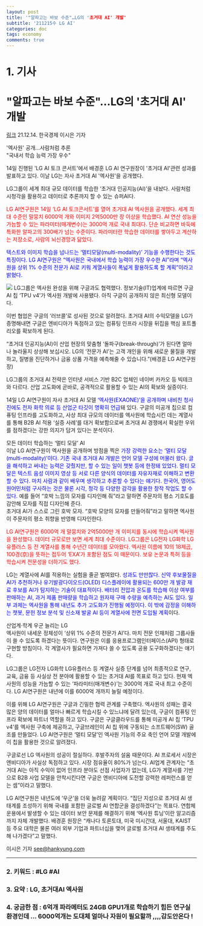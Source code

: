 ```yaml
---
layout: post
title: '"알파고는 바보 수준"…LG의 '초거대 AI' 개발'
subtitle: '211215수 LG AI'
categories: doc
tags: economy
comments: true
---
```


# 1. 기사

"알파고는 바보 수준"…LG의 '초거대 AI' 개발
==========
[링크](https://news.naver.com/main/read.naver?mode=LPOD&mid=sec&oid=015&aid=0004640557)
21.12.14. 한국경제 이시은 기자   

'엑사원' 공개…사람처럼 추론   
"국내서 학습 능력 가장 우수"   

14일 진행된 'LG AI 토크 콘서트'에서 배경훈 LG AI 연구원장이 '초거대 AI'관련 성과를 발표하고 있다. 이날 LG는 자사 초거대 AI '엑사원'을 공개했다.   

LG그룹이 세계 최대 규모 데이터를 학습한 ‘초거대 인공지능(AI)’을 내놨다. 사람처럼 시청각을 활용하고 데이터로 추론까지 할 수 있는 슈퍼AI다.   

<span style="color:red">LG AI연구원은 14일 ‘LG AI 토크콘서트’를 열어 초거대 AI 엑사원을 공개했다. 세계 최대 수준인 말뭉치 6000억 개와 이미지 2억5000만 장 이상을 학습했다. AI 연산 성능을 가늠할 수 있는 파라미터(매개변수)는 3000억 개로 국내 최대다. 단순 비교하면 바둑에 특화한 알파고의 300배가 넘는 수준이다. 파라미터란 학습한 데이터를 쌓아두고 계산하는 저장소로, 사람의 뇌신경망과 닮았다.</span>   

<span style="color:blue">텍스트와 이미지 학습을 넘나드는 ‘멀티모달(multi-modality)’ 기능을 수행한다는 것도 특징이다. LG AI연구원은 “엑사원은 국내에서 학습 능력이 가장 우수한 AI”라며 “엑사원을 상위 1% 수준의 전문가 AI로 키워 계열사들이 폭넓게 활용하도록 할 계획”이라고 밝혔다.</span>   

<img src="/assets/img/211215Wed_LGAI.png">
LG그룹은 엑사원 완성을 위해 구글과도 협력했다. 정보기술(IT)업계에 따르면 구글 AI 칩 ‘TPU v4’가 엑사원 개발에 사용됐다. 아직 구글이 공개하지 않은 최신형 모델이다.   

이번 협업은 구글의 ‘러브콜’로 성사된 것으로 알려졌다. 초거대 AI의 수익모델을 LG가 증명해내면 구글은 엔비디아가 독점하고 있는 컴퓨팅 인프라 시장을 뒤집을 핵심 포트폴리오를 확보하게 된다.   

“초거대 인공지능(AI)이 산업 현장의 맞춤형 ‘돌파구(break-through)’가 된다면 얼마나 놀라울지 상상해 보십시오. LG의 ‘전문가 AI’는 고객 개인을 위해 새로운 물질을 개발하고, 질병을 진단하거나 금융 상품 가격을 예측해줄 수 있습니다.”(배경훈 LG AI연구원장)   

LG그룹의 초거대 AI 전략은 인터넷 서비스 기반 B2C 업체인 네이버 카카오 등 빅테크와 다르다. 산업 고도화에 곧바로, 공격적으로 활용할 수 있는 AI의 확보와 실증이다.   

14일 LG AI연구원이 자사 초거대 AI 모델 <span style="color:blue">‘엑사원(EXAONE)’을 공개하며 내비친 청사진에도 전자 화학 의료 등 산업군 타깃이 명확히 언급</span>돼 있다. 구글의 미공개 칩으로 컴퓨팅 인프라를 고도화하고, 사상 최대 규모의 데이터를 엑사원에 학습시킨 데는 계열사를 통해 B2B AI 적용 ‘실증 사례’를 대거 확보함으로써 초거대 AI 경쟁에서 확실한 우위를 점하겠다는 강한 의지가 담겨 있다는 분석이다.   

모든 데이터 학습하는 ‘멀티 모달’ AI   
이날 LG AI연구원이 엑사원을 공개하며 방점을 찍은 <span style="color:blue">가장 강력한 요소는 ‘멀티 모달(multi-modality)’이다. 기존 국내 초거대 AI 개발은 언어 모델 구성에 머물러 왔다. 글을 해석하고 써내는 능력은 갖췄지만, 할 수 있는 일이 챗봇 등에 한정돼 있었다. 멀티 모달은 텍스트 음성 이미지 영상 등 서로 다른 양식의 데이터를 자유자재로 이해하고 변환할 수 있다. 마치 사람과 같이 배우며 생각하고 추론할 수 있다는 얘기다. 한국어, 영어도 원어민처럼 구사하는 것은 물론 시각, 청각 등 다양한 감각을 활용한 창작 작업도 할 수 있다.</span> 예를 들어 “호박 느낌의 모자를 디자인해 줘”라고 말하면 주문자의 평소 기호도를 감안해 모자를 직접 디자인해 준다.   
초거대 AI가 스스로 그린 호박 모자. “호박 모양의 모자를 만들어줘”라고 말하면 엑사원이 주문자의 평소 취향을 반영해 디자인한다.   

<span style="color:red">LG AI연구원은 6000억 개 말뭉치와 2억5000만 개 이미지를 동시에 학습시켜 엑사원을 완성했다. 데이터 규모로만 보면 세계 최대 수준이다. LG그룹은 LG전자 LG화학 LG유플러스 등 전 계열사를 통해 수년간 데이터를 모아왔다. 엑사원 이름에 10의 18제곱, 100경(京)을 뜻하는 접두어 ‘EXA’가 포함된 점도 이 때문이다. 보유 논문과 특허 등을 학습시켜 전문성을 더하기도 했다.</span>   

LG는 계열사에 AI를 적용하는 실험을 줄곧 벌여왔다. <span style="color:blue">성과도 만만찮다. 신약 후보물질을 AI가 추천하거나 유기발광다이오드(OLED) 디스플레이에 활용되는 600만 개 발광 재료 후보를 AI가 탐지하는 기술이 대표적이다. 배터리 전압과 온도를 학습해 이상 여부를 판매하는 AI, 과거 제품 판매량을 학습하고 원자재 구매 수량을 예측하는 AI도 있다. 일부 과제는 엑사원을 통해 내년도 추가 고도화가 진행될 예정이다. 이 밖에 감정을 이해하는 챗봇, 문헌 정보 분석 및 신소재 발굴 AI 등이 계열사에 전면 도입될 계획</span>이다.   

산업계·학계 우군 늘리는 LG   
엑사원이 내세운 정체성이 ‘상위 1% 수준의 전문가 AI’다. 마치 전문 인재처럼 그룹사들이 쓸 수 있도록 하겠다는 뜻이다. 연구원은 이를 응용프로그램인터페이스(API) 형태로 구현할 방침이다. 각 계열사가 필요하면 가져다 쓸 수 있도록 공용 도구화하겠다는 얘기다.   

LG그룹은 LG전자 LG화학 LG유플러스 등 계열사 실증 단계를 넘어 최종적으로 연구, 교육, 금융 등 사실상 전 분야에 활용할 수 있는 초거대 AI를 목표로 하고 있다. 현재 엑사원의 성능을 가늠할 수 있는 ‘파라미터(매개변수)’는 3000억 개로 국내 최고 수준이다. LG AI연구원은 내년에 이를 6000억 개까지 늘릴 예정이다.   

이를 위해 LG AI연구원은 구글과 긴밀한 협력 관계를 구축했다. 엑사원의 성패는 결국 많은 양의 데이터를 얼마나 빠르게 학습시킬 수 있느냐에 달려 있는데, 구글이 컴퓨팅 인프라 확보에 파트너 역할을 하고 있다. 구글은 구글클라우드를 통해 미공개 AI 칩 ‘TPU v4’를 엑사원 구축에 제공하고, 구글브레인이 AI 칩 위에 구동되는 소프트웨어(SW) 골조를 만들었다. LG AI연구원은 ‘멀티 모달’인 엑사원 기능의 주요 축인 언어 모델 개발에 이 칩을 활용한 것으로 알려졌다.   

구글로선 LG 엑사원의 성공이 절실하다. 후발주자의 설움 때문이다. AI 프로세서 시장은 엔비디아가 사실상 독점하고 있다. 시장 점유율이 80%가 넘는다. AI업계 관계자는 “초거대 AI는 아직 수익이 없어 인프라 분야도 선점 사업자가 없는데, LG가 계열사를 기반으로 B2B 사업 모델을 안착시킨다면 구글은 엔비디아에 도전할 강력한 레퍼런스를 얻는 셈”이라고 말했다.   

LG AI연구원은 내년도에 ‘우군’을 더욱 늘려갈 계획이다. “집단 지성으로 초거대 AI 생태계를 조성하기 위해 국내를 포함한 글로벌 AI 연합군을 결성하겠다”는 목표다. 연합체 운용에서 발생할 수 있는 데이터 보안 문제를 해결하기 위해 ‘엑사원 튜닝’이란 알고리즘까지 자체 개발했다. 배경훈 원장은 “캐나다 토론토대, 미국 미시간대, 서울대, KAIST 등 주요 대학은 물론 여러 외부 기업과 파트너십을 맺어 글로벌 초거대 AI 생태계를 주도해 나가겠다”고 말했다.   

이시은 기자 see@hankyung.com   

* * *

### 2. 키워드 : \#LG \#AI
### 3. 요약 : LG, 초거대AI 엑사원
### 4. 궁금한 점 : 6억개 파라메터도 24GB GPU1개로 학습하기 힘든 연구실 환경인데 ... 6000억개는 도대체 얼마나 자원이 필요할까 ,,,,감도안온다 ! 
